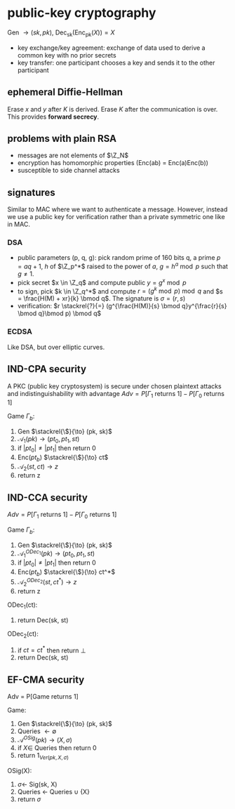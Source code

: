 # public-key cryptography

Gen $\to (sk, pk)$, $\text{Dec}_{\text{sk}}(\text{Enc}_{\text{pk}}(X)) = X$

- key exchange/key agreement: exchange of data used to derive a common key with no prior secrets
- key transfer: one participant chooses a key and sends it to the other participant

## ephemeral Diffie-Hellman

Erase $x$ and $y$ after $K$ is derived. Erase $K$ after the communication is over. This provides **forward secrecy**.

## problems with plain RSA

- messages are not elements of $\Z_N$
- encryption has homomorphic properties (Enc(ab) = Enc(a)Enc(b))
- susceptible to side channel attacks

## signatures

Similar to MAC where we want to authenticate a message. However, instead we use a public key for verification rather than a private symmetric one like in MAC.

### DSA

- public parameters (p, q, g): pick random prime of 160 bits q, a prime $p = aq + 1$, $h$ of $\Z_p^*$ raised to the power of $a$, $g = h^a \bmod p$ such that $g \ne 1$.
- pick secret $x \in \Z_q$ and compute public $y = g^x \bmod p$
- to sign, pick $k \in \Z_q^*$ and compute $r = (g^k \bmod p) \bmod q$ and $s = \frac{H(M) + xr}{k} \bmod q$. The signature is $\sigma = (r, s)$
- verification: $r \stackrel{?}{=} (g^{\frac{H(M)}{s} \bmod q}y^{\frac{r}{s} \bmod q}\bmod p) \bmod q$

### ECDSA

Like DSA, but over elliptic curves.

## IND-CPA security

A PKC (public key cryptosystem) is secure under chosen plaintext attacks and indistinguishability with advantage $Adv = P[\Gamma_1 \text{ returns } 1] - P[\Gamma_0 \text{ returns } 1]$

Game $\Gamma_b$:

1. Gen $\stackrel{\$}{\to} (pk, sk)$
2. $\mathcal A_1(pk) \to (pt_0, pt_1, st)$
3. if $|pt_0| \ne |pt_1|$ then return 0
4. Enc($pt_b$) $\stackrel{\$}{\to} ct$
5. $\mathcal A_2(st, ct) \to z$
6. return z

## IND-CCA security

$Adv = P[\Gamma_1 \text{ returns } 1] - P[\Gamma_0 \text{ returns } 1]$

Game $\Gamma_b$:

1. Gen $\stackrel{\$}{\to} (pk, sk)$
2. $\mathcal A_1^{ODec_1}(pk) \to (pt_0, pt_1, st)$
3. if $|pt_0| \ne |pt_1|$ then return 0
4. Enc($pt_b$) $\stackrel{\$}{\to} ct^*$
5. $\mathcal A_2^{ODec_2}(st, ct^*) \to z$
6. return z

ODec$_1$(ct):

1. return Dec(sk, st)

ODec$_2$(ct):

1. if $ct = ct^*$ then return $\bot$
2. return Dec(sk, st)

## EF-CMA security

Adv = P[Game returns 1]

Game:

1. Gen $\stackrel{\$}{\to} (pk, sk)$
2. Queries $\leftarrow \emptyset$
3. $\mathcal A^{OSig}(pk) \to (X, \sigma)$
4. if $X \in$ Queries then return 0
5. return $1_{Ver(pk, X, \sigma)}$

OSig(X):

1. $\sigma \leftarrow$ Sig(sk, X)
2. Queries $\leftarrow$ Queries $\cup$ {X}
3. return $\sigma$
